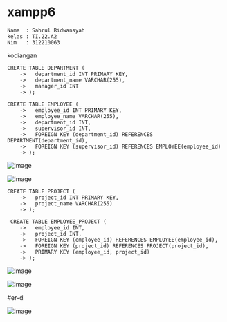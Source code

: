 # xampp6

```
Nama  : Sahrul Ridwansyah
kelas : TI.22.A2
Nim   : 312210063
```

kodiangan 
```
CREATE TABLE DEPARTMENT (
    ->   department_id INT PRIMARY KEY,
    ->   department_name VARCHAR(255),
    ->   manager_id INT
    -> );

CREATE TABLE EMPLOYEE (
    ->   employee_id INT PRIMARY KEY,
    ->   employee_name VARCHAR(255),
    ->   department_id INT,
    ->   supervisor_id INT,
    ->   FOREIGN KEY (department_id) REFERENCES DEPARTMENT(department_id),
    ->   FOREIGN KEY (supervisor_id) REFERENCES EMPLOYEE(employee_id)
    -> );
 ```
 ![image](https://github.com/sahrul180304/xampp6/assets/115526901/444e8c3d-6e14-4837-b50d-213f94849730)


![image](https://github.com/sahrul180304/xampp6/assets/115526901/96b08148-1ecb-4a01-aa7b-c81fc983b2c6)


```
CREATE TABLE PROJECT (
    ->   project_id INT PRIMARY KEY,
    ->   project_name VARCHAR(255)
    -> );

 CREATE TABLE EMPLOYEE_PROJECT (
    ->   employee_id INT,
    ->   project_id INT,
    ->   FOREIGN KEY (employee_id) REFERENCES EMPLOYEE(employee_id),
    ->   FOREIGN KEY (project_id) REFERENCES PROJECT(project_id),
    ->   PRIMARY KEY (employee_id, project_id)
    -> );
```
![image](https://github.com/sahrul180304/xampp6/assets/115526901/2e5ab746-ad44-4b6d-b488-0bee2c112bd4)


![image](https://github.com/sahrul180304/xampp6/assets/115526901/f06882a3-0971-404c-8d5b-ce77d7cbb27c)



#er-d

![image](https://github.com/sahrul180304/xampp6/assets/115526901/e2b1e348-300e-46ff-8195-2b0a9d5ddef4)



